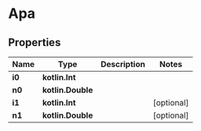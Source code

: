 
# Apa

## Properties
| Name | Type | Description | Notes |
| ------------ | ------------- | ------------- | ------------- |
| **i0** | **kotlin.Int** |  |  |
| **n0** | **kotlin.Double** |  |  |
| **i1** | **kotlin.Int** |  |  [optional] |
| **n1** | **kotlin.Double** |  |  [optional] |



